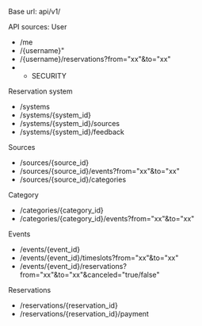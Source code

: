Base url: api/v1/

API sources:
User
- /me
- /{username}"
- /{username}/reservations?from="xx"&to="xx"
- + SECURITY

Reservation system
- /systems
- /systems/{system_id}
- /systems/{system_id}/sources
- /systems/{system_id}/feedback

Sources
- /sources/{source_id}
- /sources/{source_id}/events?from="xx"&to="xx"
- /sources/{source_id}/categories

Category
- /categories/{category_id}
- /categories/{category_id}/events?from="xx"&to="xx"

Events
- /events/{event_id}
- /events/{event_id}/timeslots?from="xx"&to="xx"
- /events/{event_id}/reservations?from="xx"&to="xx"&canceled="true/false"

Reservations
- /reservations/{reservation_id}
- /reservations/{reservation_id}/payment


